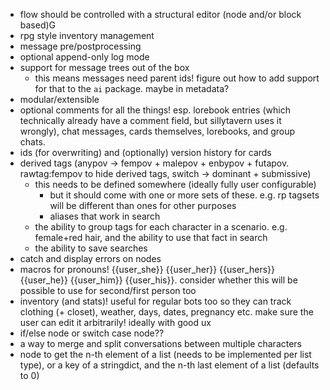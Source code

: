 - flow should be controlled with a structural editor (node and/or block based)G
- rpg style inventory management
- message pre/postprocessing
- optional append-only log mode
- support for message trees out of the box
  - this means messages need parent ids! figure out how to add support for that to the `ai` package.
    maybe in metadata?
- modular/extensible
- optional comments for all the things! esp. lorebook entries (which technically already have a comment field, but sillytavern uses it wrongly), chat messages, cards themselves, lorebooks, and group chats.
- ids (for overwriting) and (optionally) version history for cards
- derived tags (anypov -> fempov + malepov + enbypov + futapov. rawtag:fempov to hide derived tags, switch -> dominant + submissive)
  - this needs to be defined somewhere (ideally fully user configurable)
    - but it should come with one or more sets of these. e.g. rp tagsets will be different than ones for other purposes
    - aliases that work in search
  - the ability to group tags for each character in a scenario. e.g. female+red hair, and the ability to use that fact in search
  - the ability to save searches
- catch and display errors on nodes
- macros for pronouns! {{user_she}} {{user_her}} {{user_hers}} {{user_he}} {{user_him}} {{user_his}}. consider whether this will be possible to use for second/first person too
- inventory (and stats)! useful for regular bots too so they can track clothing (+ closet), weather, days, dates, pregnancy etc. make sure the user can edit it arbitrarily! ideally with good ux
- if/else node or switch case node??
- a way to merge and split conversations between multiple characters
- node to get the n-th element of a list (needs to be implemented per list type), or a key of a stringdict, and the n-th last element of a list (defaults to 0)

